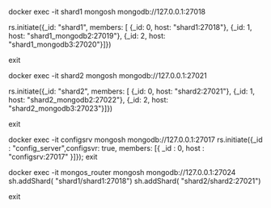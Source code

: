 docker exec -it shard1 mongosh  mongodb://127.0.0.1:27018

rs.initiate({_id: "shard1", members: [ {_id: 0, host: "shard1:27018"}, {_id: 1, host: "shard1_mongodb2:27019"}, {_id: 2, host: "shard1_mongodb3:27020"}]}) 

exit

docker exec -it shard2 mongosh mongodb://127.0.0.1:27021

rs.initiate({_id: "shard2", members: [ {_id: 0, host: "shard2:27021"}, {_id: 1, host: "shard2_mongodb2:27022"}, {_id: 2, host: "shard2_mongodb3:27023"}]})

exit

docker exec -it configsrv mongosh mongodb://127.0.0.1:27017
rs.initiate({_id : "config_server",configsvr: true, members: [{ _id : 0, host : "configsrv:27017" }]});
exit

docker exec -it mongos_router mongosh mongodb://127.0.0.1:27024
sh.addShard( "shard1/shard1:27018")
sh.addShard( "shard2/shard2:27021")

exit
